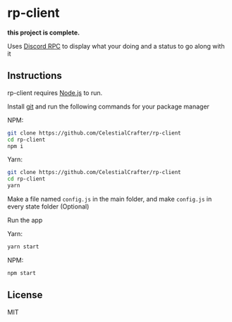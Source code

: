 # rp-client

**this project is complete.**

Uses [Discord RPC](https://discord.com/developers/docs/topics/rpc/) to display what your doing and a status to go along with it

## Instructions

rp-client requires [Node.js](https://nodejs.org/) to run.

Install [git](https://git-scm.com/) and run the following commands for your package manager

NPM:

```sh
git clone https://github.com/CelestialCrafter/rp-client
cd rp-client
npm i
```

Yarn:

```sh
git clone https://github.com/CelestialCrafter/rp-client
cd rp-client
yarn
```

Make a file named `config.js` in the main folder, and make `config.js` in every state folder (Optional)

Run the app

Yarn:

```sh
yarn start
```

NPM:

```sh
npm start
```

## License

MIT
